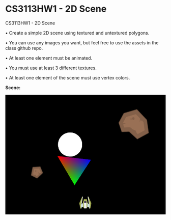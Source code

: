CS3113HW1 - 2D Scene
=========

CS3113HW1 - 2D Scene

• Create a simple 2D scene using textured and untextured 
polygons. 


• You can use any images you want, but feel free to use the 
assets in the class github repo. 


• At least one element must be animated. 


• You must use at least 3 different textures. 


• At least one element of the scene must use vertex colors. 


**Scene:**

![Alt text](https://github.com/wheressswaldo/CS3113/blob/master/HW01/2D%20Scene/scene.png?raw=true "Sidescroller Menu")
